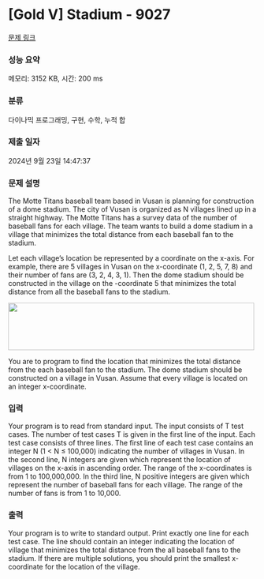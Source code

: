 # [Gold V] Stadium - 9027 

[문제 링크](https://www.acmicpc.net/problem/9027) 

### 성능 요약

메모리: 3152 KB, 시간: 200 ms

### 분류

다이나믹 프로그래밍, 구현, 수학, 누적 합

### 제출 일자

2024년 9월 23일 14:47:37

### 문제 설명

<p>The Motte Titans baseball team based in Vusan is planning for construction of a dome stadium. The city of Vusan is organized as N villages lined up in a straight highway. The Motte Titans has a survey data of the number of baseball fans for each village. The team wants to build a dome stadium in a village that minimizes the total distance from each baseball fan to the stadium.</p>

<p>Let each village’s location be represented by a coordinate on the x-axis. For example, there are 5 villages in Vusan on the x-coordinate (1, 2, 5, 7, 8) and their number of fans are (3, 2, 4, 3, 1). Then the dome stadium should be constructed in the village on the -coordinate 5 that minimizes the total distance from all the baseball fans to the stadium. </p>

<p><img alt="" src="https://www.acmicpc.net/upload/images2/vusan.png" style="height:96px; width:499px"></p>

<p>You are to program to find the location that minimizes the total distance from the each baseball fan to the stadium. The dome stadium should be constructed on a village in Vusan. Assume that every village is located on an integer x-coordinate.</p>

### 입력 

 <p>Your program is to read from standard input. The input consists of T test cases. The number of test cases T is given in the first line of the input. Each test case consists of three lines. The first line of each test case contains an integer N (1 < N ≤ 100,000) indicating the number of villages in Vusan. In the second line, N integers are given which represent the location of villages on the x-axis in ascending order. The range of the x-coordinates is from 1 to 100,000,000. In the third line, N positive integers are given which represent the number of baseball fans for each village. The range of the number of fans is from 1 to 10,000.</p>

### 출력 

 <p>Your program is to write to standard output. Print exactly one line for each test case. The line should contain an integer indicating the location of village that minimizes the total distance from the all baseball fans to the stadium. If there are multiple solutions, you should print the smallest x-coordinate for the location of the village.</p>

